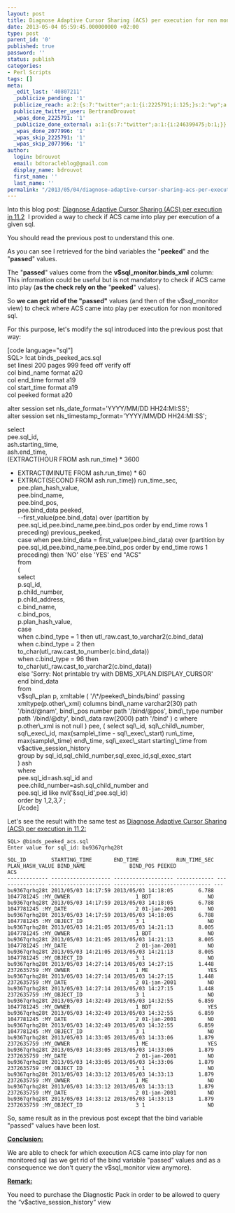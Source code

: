 ```yaml
---
layout: post
title: Diagnose Adaptive Cursor Sharing (ACS) per execution for non monitored sql
date: 2013-05-04 05:59:45.000000000 +02:00
type: post
parent_id: '0'
published: true
password: ''
status: publish
categories:
- Perl Scripts
tags: []
meta:
  _edit_last: '40807211'
  _publicize_pending: '1'
  publicize_reach: a:2:{s:7:"twitter";a:1:{i:2225791;i:125;}s:2:"wp";a:1:{i:0;i:30;}}
  publicize_twitter_user: BertrandDrouvot
  _wpas_done_2225791: '1'
  _publicize_done_external: a:1:{s:7:"twitter";a:1:{i:246399475;b:1;}}
  _wpas_done_2077996: '1'
  _wpas_skip_2225791: '1'
  _wpas_skip_2077996: '1'
author:
  login: bdrouvot
  email: bdtoracleblog@gmail.com
  display_name: bdrouvot
  first_name: ''
  last_name: ''
permalink: "/2013/05/04/diagnose-adaptive-cursor-sharing-acs-per-execution-for-non-monitored-sql/"
---
```


Into this blog post: [Diagnose Adaptive Cursor Sharing (ACS) per execution in 11.2](http://bdrouvot.wordpress.com/2013/05/01/diagnose-adaptive-cursor-sharing-acs-per-execution-in-11-2/ "Diagnose Adaptive Cursor Sharing (ACS) per execution in 11.2")  I provided a way to check if ACS came into play per execution of a given sql.

You should read the previous post to understand this one.

As you can see I retrieved for the bind variables the "**peeked**" and the "**passed**" values.

The "**passed**" values come from the **v$sql\_monitor.binds\_xml** column:  This information could be useful but is not mandatory to check if ACS came into play (**as the check rely on the** "**peeked**" values).

So **we can get rid of the "passed"** values (and then of the v$sql\_monitor view) to check where ACS came into play per execution for non monitored sql.

For this purpose, let's modify the sql introduced into the previous post that way:

\[code language="sql"\]  
SQL&gt; !cat binds\_peeked\_acs.sql  
set linesi 200 pages 999 feed off verify off  
col bind\_name format a20  
col end\_time format a19  
col start\_time format a19  
col peeked format a20

alter session set nls\_date\_format='YYYY/MM/DD HH24:MI:SS';  
alter session set nls\_timestamp\_format='YYYY/MM/DD HH24:MI:SS';

select  
pee.sql\_id,  
ash.starting\_time,  
ash.end\_time,  
(EXTRACT(HOUR FROM ash.run\_time) \* 3600  
+ EXTRACT(MINUTE FROM ash.run\_time) \* 60  
+ EXTRACT(SECOND FROM ash.run\_time)) run\_time\_sec,  
pee.plan\_hash\_value,  
pee.bind\_name,  
pee.bind\_pos,  
pee.bind\_data peeked,  
--first\_value(pee.bind\_data) over (partition by pee.sql\_id,pee.bind\_name,pee.bind\_pos order by end\_time rows 1 preceding) previous\_peeked,  
case when pee.bind\_data = first\_value(pee.bind\_data) over (partition by pee.sql\_id,pee.bind\_name,pee.bind\_pos order by end\_time rows 1 preceding) then 'NO' else 'YES' end "ACS"  
from  
(  
select  
p.sql\_id,  
p.child\_number,  
p.child\_address,  
c.bind\_name,  
c.bind\_pos,  
p.plan\_hash\_value,  
case  
when c.bind\_type = 1 then utl\_raw.cast\_to\_varchar2(c.bind\_data)  
when c.bind\_type = 2 then to\_char(utl\_raw.cast\_to\_number(c.bind\_data))  
when c.bind\_type = 96 then to\_char(utl\_raw.cast\_to\_varchar2(c.bind\_data))  
else 'Sorry: Not printable try with DBMS\_XPLAN.DISPLAY\_CURSOR'  
end bind\_data  
from  
v$sql\_plan p,  
xmltable  
(  
'/\*/peeked\_binds/bind' passing xmltype(p.other\_xml)  
columns bind\_name varchar2(30) path '/bind/@nam',  
bind\_pos number path '/bind/@pos',  
bind\_type number path '/bind/@dty',  
bind\_data raw(2000) path '/bind'  
) c  
where  
p.other\_xml is not null  
) pee,  
(  
select  
sql\_id,  
sql\_child\_number,  
sql\_exec\_id,  
max(sample\_time - sql\_exec\_start) run\_time,  
max(sample\_time) end\_time,  
sql\_exec\_start starting\_time  
from  
v$active\_session\_history  
group by sql\_id,sql\_child\_number,sql\_exec\_id,sql\_exec\_start  
) ash  
where  
pee.sql\_id=ash.sql\_id and  
pee.child\_number=ash.sql\_child\_number and  
pee.sql\_id like nvl('&sql\_id',pee.sql\_id)  
order by 1,2,3,7 ;  
\[/code\]

Let's see the result with the same test as [Diagnose Adaptive Cursor Sharing (ACS) per execution in 11.2:](http://bdrouvot.wordpress.com/2013/05/01/diagnose-adaptive-cursor-sharing-acs-per-execution-in-11-2/ "Diagnose Adaptive Cursor Sharing (ACS) per execution in 11.2")

    SQL> @binds_peeked_acs.sql
    Enter value for sql_id: bu9367qrhq28t

    SQL_ID        STARTING_TIME       END_TIME            RUN_TIME_SEC PLAN_HASH_VALUE BIND_NAME              BIND_POS PEEKED               ACS
    ------------- ------------------- ------------------- ------------ --------------- -------------------- ---------- -------------------- ---
    bu9367qrhq28t 2013/05/03 14:17:59 2013/05/03 14:18:05        6.788      1047781245 :MY_OWNER                     1 BDT                  NO
    bu9367qrhq28t 2013/05/03 14:17:59 2013/05/03 14:18:05        6.788      1047781245 :MY_DATE                      2 01-jan-2001          NO
    bu9367qrhq28t 2013/05/03 14:17:59 2013/05/03 14:18:05        6.788      1047781245 :MY_OBJECT_ID                 3 1                    NO
    bu9367qrhq28t 2013/05/03 14:21:05 2013/05/03 14:21:13        8.005      1047781245 :MY_OWNER                     1 BDT                  NO
    bu9367qrhq28t 2013/05/03 14:21:05 2013/05/03 14:21:13        8.005      1047781245 :MY_DATE                      2 01-jan-2001          NO
    bu9367qrhq28t 2013/05/03 14:21:05 2013/05/03 14:21:13        8.005      1047781245 :MY_OBJECT_ID                 3 1                    NO
    bu9367qrhq28t 2013/05/03 14:27:14 2013/05/03 14:27:15        1.448      2372635759 :MY_OWNER                     1 ME                   YES
    bu9367qrhq28t 2013/05/03 14:27:14 2013/05/03 14:27:15        1.448      2372635759 :MY_DATE                      2 01-jan-2001          NO
    bu9367qrhq28t 2013/05/03 14:27:14 2013/05/03 14:27:15        1.448      2372635759 :MY_OBJECT_ID                 3 1                    NO
    bu9367qrhq28t 2013/05/03 14:32:49 2013/05/03 14:32:55        6.859      1047781245 :MY_OWNER                     1 BDT                  YES
    bu9367qrhq28t 2013/05/03 14:32:49 2013/05/03 14:32:55        6.859      1047781245 :MY_DATE                      2 01-jan-2001          NO
    bu9367qrhq28t 2013/05/03 14:32:49 2013/05/03 14:32:55        6.859      1047781245 :MY_OBJECT_ID                 3 1                    NO
    bu9367qrhq28t 2013/05/03 14:33:05 2013/05/03 14:33:06        1.879      2372635759 :MY_OWNER                     1 ME                   YES
    bu9367qrhq28t 2013/05/03 14:33:05 2013/05/03 14:33:06        1.879      2372635759 :MY_DATE                      2 01-jan-2001          NO
    bu9367qrhq28t 2013/05/03 14:33:05 2013/05/03 14:33:06        1.879      2372635759 :MY_OBJECT_ID                 3 1                    NO
    bu9367qrhq28t 2013/05/03 14:33:12 2013/05/03 14:33:13        1.879      2372635759 :MY_OWNER                     1 ME                   NO
    bu9367qrhq28t 2013/05/03 14:33:12 2013/05/03 14:33:13        1.879      2372635759 :MY_DATE                      2 01-jan-2001          NO
    bu9367qrhq28t 2013/05/03 14:33:12 2013/05/03 14:33:13        1.879      2372635759 :MY_OBJECT_ID                 3 1                    NO

So, same result as in the previous post except that the bind variable "passed" values have been lost.

<span style="text-decoration:underline;">**Conclusion:**</span>

We are able to check for which execution ACS came into play for non monitored sql (as we get rid of the bind variable "passed" values and as a consequence we don't query the v$sql\_monitor view anymore).

<span style="text-decoration:underline;">**Remark:**</span>

You need to purchase the Diagnostic Pack in order to be allowed to query the “v$active\_session\_history” view
